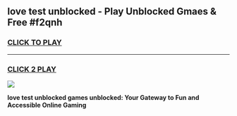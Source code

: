 
## love test unblocked - Play Unblocked Gmaes & Free #f2qnh
<h3>
<a href="https://news.freeplayer.one?title=love_test_unblocked&ref=24F">CLICK TO PLAY</a></h3>
<hr>

<h3>
<a href="https://news.freeplayer.one?title=love_test_unblocked&ref=24F">CLICK 2 PLAY</a>
  
</h3>

<a href="https://news.freeplayer.one?title=love_test_unblocked&ref=24F/"><img src="https://clearcache.store/games.png"></a>


**love test unblocked games unblocked: Your Gateway to Fun and Accessible Online Gaming**
